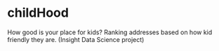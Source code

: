 childHood
=========

How good is your place for kids? Ranking addresses based on how kid friendly they are. (Insight Data Science project)
